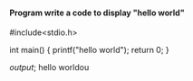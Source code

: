 #### Program  write a code to display "hello world"


#include<stdio.h>

int main()
{
printf("hello world");
return 0;
}

*output*; hello worldou
